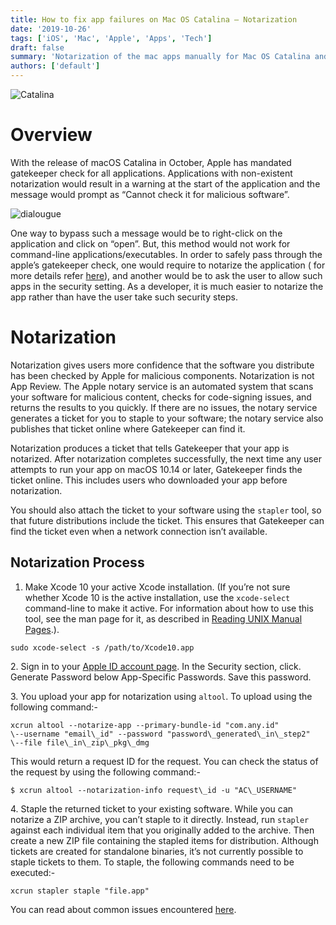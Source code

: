 ```yaml
---
title: How to fix app failures on Mac OS Catalina — Notarization
date: '2019-10-26'
tags: ['iOS', 'Mac', 'Apple', 'Apps', 'Tech']
draft: false
summary: 'Notarization of the mac apps manually for Mac OS Catalina and higher'
authors: ['default']
---
```


![Catalina](/static/images/catalina.webp)

# Overview

With the release of macOS Catalina in October, Apple has mandated gatekeeper check for all applications. Applications with non-existent notarization would result in a warning at the start of the application and the message would prompt as “Cannot check it for malicious software”.

![dialougue](/static/images/dialougue.webp)

One way to bypass such a message would be to right-click on the application and click on “open”. But, this method would not work for command-line applications/executables. In order to safely pass through the apple’s gatekeeper check, one would require to notarize the application ( for more details refer [here](https://developer.apple.com/documentation/xcode/notarizing_your_app_before_distribution/)), and another would be to ask the user to allow such apps in the security setting. As a developer, it is much easier to notarize the app rather than have the user take such security steps.

# Notarization

Notarization gives users more confidence that the software you distribute has been checked by Apple for malicious components. Notarization is not App Review. The Apple notary service is an automated system that scans your software for malicious content, checks for code-signing issues, and returns the results to you quickly. If there are no issues, the notary service generates a ticket for you to staple to your software; the notary service also publishes that ticket online where Gatekeeper can find it.

Notarization produces a ticket that tells Gatekeeper that your app is notarized. After notarization completes successfully, the next time any user attempts to run your app on macOS 10.14 or later, Gatekeeper finds the ticket online. This includes users who downloaded your app before notarization.

You should also attach the ticket to your software using the `stapler` tool, so that future distributions include the ticket. This ensures that Gatekeeper can find the ticket even when a network connection isn’t available.

## Notarization Process

1.  Make Xcode 10 your active Xcode installation. (If you’re not sure whether Xcode 10 is the active installation, use the `xcode-select` command-line to make it active. For information about how to use this tool, see the man page for it, as described in [Reading UNIX Manual Pages](https://developer.apple.com/documentation/os/reading_unix_manual_pages).).

```
sudo xcode-select -s /path/to/Xcode10.app
```

2\. Sign in to your [Apple ID account page](https://appleid.apple.com/account/home). In the Security section, click. Generate Password below App-Specific Passwords. Save this password.

3\. You upload your app for notarization using `altool`. To upload using the following command:-

```
xcrun altool --notarize-app --primary-bundle-id "com.any.id"
\--username "email\_id" --password "password\_generated\_in\_step2"
\--file file\_in\_zip\_pkg\_dmg
```

This would return a request ID for the request. You can check the status of the request by using the following command:-

```
$ xcrun altool --notarization-info request\_id -u "AC\_USERNAME"
```

4\. Staple the returned ticket to your existing software. While you can notarize a ZIP archive, you can’t staple to it directly. Instead, run `stapler` against each individual item that you originally added to the archive. Then create a new ZIP file containing the stapled items for distribution. Although tickets are created for standalone binaries, it’s not currently possible to staple tickets to them. To staple, the following commands need to be executed:-

```
xcrun stapler staple "file.app"
```

You can read about common issues encountered [here](https://developer.apple.com/documentation/xcode/notarizing_your_app_before_distribution/resolving_common_notarization_issues).
